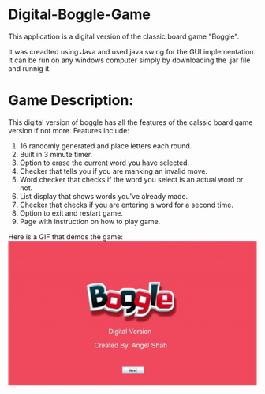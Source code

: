 # Digital-Boggle-Game
This application is a digital version of the classic board game "Boggle".

It was creadted using Java and used java.swing for the GUI implementation.
It can be run on any windows computer simply by downloading the .jar file and runnig it.


<h1> Game Description: </h1>

This digital version of boggle has all the features of the calssic board game version if not more.
Features include:
1. 16 randomly generated and place letters each round.
2. Built in 3 minute timer.
3. Option to erase the current word you have selected.
4. Checker that tells you if you are manking an invalid move.
5. Word checker that checks if the word you select is an actual word or not. 
6. List display that shows words you've already made.
7. Checker that checks if you are entering a word for a second time.
8. Option to exit and restart game.
9. Page with instruction on how to play game.

Here is a GIF that demos the game:
![](gameDemo.gif)
